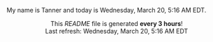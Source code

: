 My name is Tanner and today is Wednesday, March 20, 5:16 AM EDT.

<p align="center">This <i>README</i> file is generated <b>every 3 hours</b>!</br>Last refresh: Wednesday, March 20, 5:16 AM EDT<br /></p>
